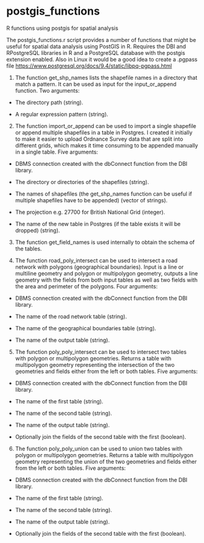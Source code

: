 # postgis_functions
R functions using postgis for spatial analysis

The postgis_functions.r script provides a number of functions that might be useful for spatial data analysis using PostGIS in R. Requires the DBI and RPostgreSQL libraries in R and a PostgreSQL database with the postgis extension enabled. Also in Linux it would be a good idea to create a .pgpass file https://www.postgresql.org/docs/9.4/static/libpq-pgpass.html

1. The function get_shp\_names lists the shapefile names in a directory that match a pattern. It can be used as input for the input_or_append function. Two arguments:

  - The directory path (string).

  - A regular expression pattern (string).

2. The function import_or\_append can be used to import a single shapefile or append multiple shapefiles in a table in Postgres. I created it initially to make it easier to upload Ordnance Survey data that are split into different grids, which makes it time consuming to be appended manually in a single table. Five arguments:
  
  - DBMS connection created with the dbConnect function from the DBI library.
  
  - The directory or directories of the shapefiles (string).
  
  - The names of shapefiles (the get_shp\_names function can be useful if multiple shapefiles have to be appended) (vector of strings).
  
  - The projection e.g. 27700 for British National Grid (integer).
  
  - The name of the new table in Postgres (if the table exists it will be dropped) (string).
  
3. The function get_field\_names is used internally to obtain the schema of the tables.

4. The function road_poly\_intersect can be used to intersect a road network with polygons (geographical boundaries). Input is a line or multiline geometry and polygon or multipolygon geometry, outputs a line geometry with the fields from both input tables as well as two fields with the area and perimeter of the polygons. Four arguments:

  - DBMS connection created with the dbConnect function from the DBI library.
  
  - The name of the road network table (string).
  
  - The name of the geographical boundaries table (string).
  
  - The name of the output table (string).
  
5. The function poly_poly\_intersect can be used to intersect two tables with polygon or multipolygon geometries. Returns a table with multipolygon geometry representing the intersection of the two geometries and fields either from the left or both tables. Five arguments:

  - DBMS connection created with the dbConnect function from the DBI library.
  
  - The name of the first table (string).
  
  - The name of the second table (string).
  
  - The name of the output table (string).
  
  - Optionally join the fields of the second table with the first (boolean).
  
6. The function poly_poly\_union can be used to union two tables with polygon or multipolygon geometries. Returns a table with multipolygon geometry representing the union of the two geometries and fields either from the left or both tables. Five arguments:

  - DBMS connection created with the dbConnect function from the DBI library.
  
  - The name of the first table (string).
  
  - The name of the second table (string).
  
  - The name of the output table (string).
  
  - Optionally join the fields of the second table with the first (boolean).
  

